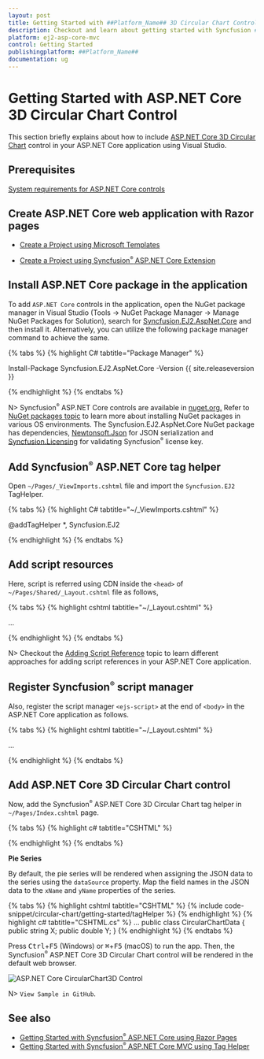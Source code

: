 ```yaml
---
layout: post
title: Getting Started with ##Platform_Name## 3D Circular Chart Control | Syncfusion
description: Checkout and learn about getting started with Syncfusion ##Platform_Name## 3D Circular Chart control of Syncfusion Essential JS 2 and more details.
platform: ej2-asp-core-mvc
control: Getting Started
publishingplatform: ##Platform_Name##
documentation: ug
---
```


# Getting Started with ASP.NET Core 3D Circular Chart Control

This section briefly explains about how to include [ASP.NET Core 3D Circular Chart](https://www.syncfusion.com/aspnet-core-ui-controls/charts) control in your ASP.NET Core application using Visual Studio.

## Prerequisites

[System requirements for ASP.NET Core controls](https://ej2.syncfusion.com/aspnetcore/documentation/system-requirements)

## Create ASP.NET Core web application with Razor pages

* [Create a Project using Microsoft Templates](https://learn.microsoft.com/en-us/aspnet/core/tutorials/razor-pages/razor-pages-start?view=aspnetcore-8.0&tabs=visual-studio#create-a-razor-pages-web-app)

* [Create a Project using Syncfusion<sup style="font-size:70%">&reg;</sup> ASP.NET Core Extension](https://ej2.syncfusion.com/aspnetcore/documentation/getting-started/project-template)

## Install ASP.NET Core package in the application

To add `ASP.NET Core` controls in the application, open the NuGet package manager in Visual Studio (Tools → NuGet Package Manager → Manage NuGet Packages for Solution), search for [Syncfusion.EJ2.AspNet.Core](https://www.nuget.org/packages/Syncfusion.EJ2.AspNet.Core/) and then install it.  Alternatively, you can utilize the following package manager command to achieve the same.

{% tabs %}
{% highlight C# tabtitle="Package Manager" %}

Install-Package Syncfusion.EJ2.AspNet.Core -Version {{ site.releaseversion }}

{% endhighlight %}
{% endtabs %}

N> Syncfusion<sup style="font-size:70%">&reg;</sup> ASP.NET Core controls are available in [nuget.org.](https://www.nuget.org/packages?q=syncfusion.EJ2) Refer to [NuGet packages topic](https://ej2.syncfusion.com/aspnetcore/documentation/nuget-packages) to learn more about installing NuGet packages in various OS environments. The Syncfusion.EJ2.AspNet.Core NuGet package has dependencies, [Newtonsoft.Json](https://www.nuget.org/packages/Newtonsoft.Json/) for JSON serialization and [Syncfusion.Licensing](https://www.nuget.org/packages/Syncfusion.Licensing/) for validating Syncfusion<sup style="font-size:70%">&reg;</sup> license key.

## Add Syncfusion<sup style="font-size:70%">&reg;</sup> ASP.NET Core tag helper

Open `~/Pages/_ViewImports.cshtml` file and import the `Syncfusion.EJ2` TagHelper.

{% tabs %}
{% highlight C# tabtitle="~/_ViewImports.cshtml" %}

@addTagHelper *, Syncfusion.EJ2

{% endhighlight %}
{% endtabs %}

## Add script resources

Here, script is referred using CDN inside the `<head>` of `~/Pages/Shared/_Layout.cshtml` file as follows,

{% tabs %}
{% highlight cshtml tabtitle="~/_Layout.cshtml" %}

<head>
    ...
    <!-- Syncfusion ASP.NET Core controls scripts -->
    <script src="https://cdn.syncfusion.com/ej2/{{ site.ej2version }}/dist/ej2.min.js"></script>
</head>

{% endhighlight %}
{% endtabs %}

N> Checkout the [Adding Script Reference](https://ej2.syncfusion.com/aspnetcore/documentation/common/adding-script-references) topic to learn different approaches for adding script references in your ASP.NET Core application.

## Register Syncfusion<sup style="font-size:70%">&reg;</sup> script manager

Also, register the script manager `<ejs-script>` at the end of `<body>` in the ASP.NET Core application as follows.

{% tabs %}
{% highlight cshtml tabtitle="~/_Layout.cshtml" %}

<body>
    ...
    <!-- Syncfusion ASP.NET Core Script Manager -->
    <ejs-scripts></ejs-scripts>
</body>

{% endhighlight %}
{% endtabs %}

## Add ASP.NET Core 3D Circular Chart control

Now, add the Syncfusion<sup style="font-size:70%">&reg;</sup> ASP.NET Core 3D Circular Chart tag helper in `~/Pages/Index.cshtml` page.

{% tabs %}
{% highlight c# tabtitle="CSHTML" %}

<ejs-circularchart3d id="container" title="Browser Market Shares in November 2023" tilt="-45">
    <e-circularchart3d-legendsettings visible="true" position="@Syncfusion.EJ2.Charts.LegendPosition.Right">
    </e-circularchart3d-legendsettings>
    <e-circularchart3d-series-collection>
        <e-circularchart3d-series dataSource="@circularData" xName="X" yName="Y">
            <e-circularchart3d-series-datalabel visible="true" name="X"
            position="@Syncfusion.EJ2.Charts.CircularChart3DLabelPosition.Outside">
                <e-font fontWeight="600"></e-font>
                <e-connectorstyle length="40px"></e-connectorstyle>
            </e-circularchart3d-series-datalabel>
        </e-circularchart3d-series>
    </e-circularchart3d-series-collection>
</ejs-circularchart3d>

{% endhighlight %}
{% endtabs %}

**Pie Series**

By default, the pie series will be rendered when assigning the JSON data to the series using the `dataSource` property. Map the field names in the JSON data to the `xName` and `yName` properties of the series.

{% tabs %}
{% highlight cshtml tabtitle="CSHTML" %}
{% include code-snippet/circular-chart/getting-started/tagHelper %}
{% endhighlight %}
{% highlight c# tabtitle="CSHTML.cs" %}
...
public class CircularChartData
{
    public string X;
    public double Y;
}
{% endhighlight %}
{% endtabs %}

Press <kbd>Ctrl</kbd>+<kbd>F5</kbd> (Windows) or <kbd>⌘</kbd>+<kbd>F5</kbd> (macOS) to run the app. Then, the Syncfusion<sup style="font-size:70%">&reg;</sup> ASP.NET Core 3D Circular Chart control will be rendered in the default web browser.

![ASP.NET Core CircularChart3D Control](images/circular-chart-3d.png)

N> `View Sample in GitHub`.

## See also

* [Getting Started with Syncfusion<sup style="font-size:70%">&reg;</sup> ASP.NET Core using Razor Pages](https://ej2.syncfusion.com/aspnetcore/documentation/getting-started/razor-pages)
* [Getting Started with Syncfusion<sup style="font-size:70%">&reg;</sup> ASP.NET Core MVC using Tag Helper](https://ej2.syncfusion.com/aspnetcore/documentation/getting-started/aspnet-core-mvc-taghelper)